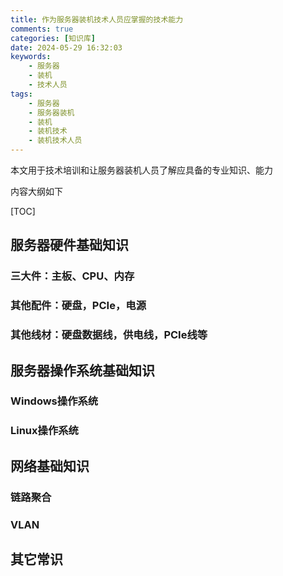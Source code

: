 ```yaml
---
title: 作为服务器装机技术人员应掌握的技术能力
comments: true
categories: [知识库]
date: 2024-05-29 16:32:03
keywords:
    - 服务器
    - 装机
    - 技术人员
tags:
    - 服务器
    - 服务器装机
    - 装机
    - 装机技术
    - 装机技术人员
---
```


本文用于技术培训和让服务器装机人员了解应具备的专业知识、能力

内容大纲如下

[TOC]

<!-- more -->

## 服务器硬件基础知识

### 三大件：主板、CPU、内存

### 其他配件：硬盘，PCIe，电源

### 其他线材：硬盘数据线，供电线，PCIe线等

## 服务器操作系统基础知识

### Windows操作系统

### Linux操作系统

## 网络基础知识

### 链路聚合

### VLAN

## 其它常识